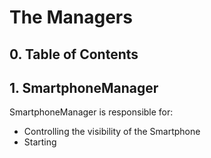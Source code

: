 # The Managers
## 0. Table of Contents

## 1. SmartphoneManager
SmartphoneManager is responsible for:
 - Controlling the visibility of the Smartphone
 - Starting 
